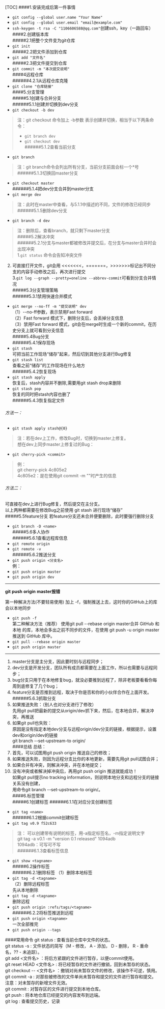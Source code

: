 [TOC]
####1.安装完成后第一件事情  
* `git config --global user.name "Your Name"`   
* `git config --global user.email "email@example.com"`  
* `ssh-keygen -t rsa -C "1106606588@qq.com"`创建ssh，key（一路回车）
####2.创建版本库  
#####2.1把整个文件变为git仓库  
* `git init`  
#####2.2把文件添加到仓库  
* `git add "文件名"`     
#####2.3把文件提交到仓库  
* `git commit -m "本次提交说明"`     
####4远程仓库  
######4.2.1从远程仓库克隆  
* `git clone "仓库链接"`   
####5.分支管理  
#####5.1创建与合并分支  
######5.1.1创建并切换到dev分支  
* `git checkout -b dev`    
> 注：git checkout 命令加上 -b参数 表示创建并切换，相当于以下两条命令：  
> * `git branch dev`  
> * `git checkout dev`  
######5.1.2查看当前分支  
* `git branch`  
> 注：git branch命令会列出所有分支，当前分支前面会标一个*号     
######5.1.3切换回master分支  
* `git checkout master`  
######5.1.4把dev分支合并到master分支  
* `git merge dev`  
> 注：此时在master中查看，与5.1.1中描述的不同，文件的修改已经同步     
######5.1.5删除dev分支  
* `git branch -d dev`  
> 注：删除后，查看branch，就只剩下master分支     
#####5.2解决冲突  
######5.2.1分支与master都被修改并提交后，在分支与master合并时会出现冲突  
1.`git status` 命令会告知冲突文件    
2. 可直接打开文件，git会用 <<<<<<<，=======，>>>>>>>标记出不同分支的内容手动修改之后，再次进行提交   
  3.`git log --graph --pretty=oneline --abbrev-commit`可看到分支合并情况  
#####5.3分支管理策略  
######5.3.1禁用快速合并模式  
* `git merge --no-ff -m "提交说明" dev`  
  （1）--no-ff参数，表示禁用Fast forward   
  （2）Fast forward 模式下，删除分支后，会丢掉分支信息   
  （3）禁用Fast forward 模式，git会在merge时生成一个新的commit，在历史分支上就可看到分支信息   
#####5.4Bug分支  
######5.4.1保存现场
* `git stash`   
  可把当前工作现场“储存”起来，然后切到其他分支进行Bug修复  
* `git stash list`    
  查看之前“储存”的工作现场在什么地方   
######5.4.2恢复现场
* `git stash apply`  
  恢复后，stash内容并不删除,需要用git stash drop来删除     
* `git stash pop`  
  恢复的同时把stash内容也删了     
######5.4.3恢复指定文件   
###### 方法一：
+ `git stash apply stash@{0}`      
> 注：若在dev上工作，修改Bug时，切换到master上修复。        
>     想在dev上同步master上修复过的Bug：   
+ `git cherry-pick <commit>`   
>例：    
>   git cherry-pick 4c805e2    
>   4c805e2：是在使用git commit -m ""时产生的信息    
###### 方法二：
可直接在dev上进行Bug修复，然后提交在主分支。  
以上两种都需要在修改Bug之前使用 git stash 进行现场“储存”  
#####5.5feature分支
若feature分支还未合并便要删除，此时要强行删除分支     
* `git branch -D <name>`   
#####5.6多人协作  
######5.6.1查看远程库信息
* `git remote origin`   
* `git remote -v`  
######5.6.2推送分支  
* `git push origin <分支名>`  
  例：  
* `git push origin master`  
* `git push origin dev`    
***************************************************
__git__ __push__ __origin__ __master报错__     

第一种解决方法(不要轻易使用)
加上 -f，强制推送上去，这时你的GitHub上的库会以本地同步                
* `git push -f`            
  第二种解决方法（推荐）
  使用git pull --rebase origin master合并 GitHub 和 本地 的库，本地会多出之前不同步的文件，在使用 git push -u origin master 推送到 GitHub 库中。       
* `git pull --rebase origin master`         
* `git push origin master`         
***************************************************
1. master分支是主分支，因此要时刻与远程同步；  
2. dev分支是开发分支，团队所有成员都需要在上面工作，所以也需要与远程同步；  
3. bug分支只用于在本地修复bug，就没必要推到远程了，除非老板要看看你每周到底修复了几个bug；  
4. feature分支是否推到远程，取决于你是否和你的小伙伴合作在上面开发。   
######5.6.3抓取分支
1. 如果推送失败：（别人也对分支进行了修改）     
  先用git pull把最新的提交从origin/dev抓下来，然后，在本地合并，解决冲突，再推送    
2. 如果git pull也失败：     
  原因是没有指定本地dev分支与远程origin/dev分支的链接，根据提示，设置dev和origin/dev的链接     
  git branch --set-upstream-to <branch-name> origin/<branch-name>     
####总结
总结：
1. 首先，可以试图用git push origin <branch-name>推送自己的修改；        
2. 如果推送失败，则因为远程分支比你的本地更新，需要先用git pull试图合并；        
3. 如果合并有冲突，则解决冲突，并在本地提交；        
4. 没有冲突或者解决掉冲突后，再用git push origin <branch-name>推送就能成功！        
   如果git pull提示no tracking information，则说明本地分支和远程分支的链接关系没有创建，        
   用命令git branch --set-upstream-to <branch-name> origin/<branch-name>。        
####6.标签管理  
#####6.1创建标签
######6.1.1在对应分支创建标签   
* `git tag <name>`     
######6.1.2根据commit创建标签   
* `git tag v0.9 f52c633`   
> 注：
> 可以创建带有说明的标签，用-a指定标签名，-m指定说明文字              
> git tag -a v0.1 -m "version 0.1 released" 1094adb         
> 1094adb：可写可不写          
######6.1.3查看标签信息  
* `git show <tagname>`  
#####6.2操作标签  
######6.2.1删除标签
（1）删除本地标签          
* `git tag -d <tagname>`   
  （2）删除远程标签       
  先从本地删除    
* `git tag -d <tagname>`  
  删除远程   
* `git push origin :refs/tags/<tagname>`  
######6.2.2将标签推送到远程  
* `git push origin <tagname>`    
  一次全部推完   
* `git push origin --tags`  


####常用命令
git status : 查看当前仓库中文件的状态。    
git status -s : 文件状态的简写（M - 修改， A - 添加， D - 删除， R - 重命名，?? - 未追踪）。    
git add <文件名> ：将后方紧跟的文件进行暂存，以便commit使用。    
git reset HEAD <文件名> : 将已经暂存的文件进行撤销，回到未暂存的状态。    
git checkout -- <文件名> ：撤销对尚未暂存文件的修改，该操作不可逆，慎用。    
git commit -a : 对那些被修改的文件单尚未暂存和提交的文件进行暂存和提交。注意：对未暂存的新增文件无效。    
git commit : 对暂存区的文件进行提交到本地仓库。    
git push : 将本地仓库已经提交的内容发布到远端。    
git log : 查看提交历史，记录    

